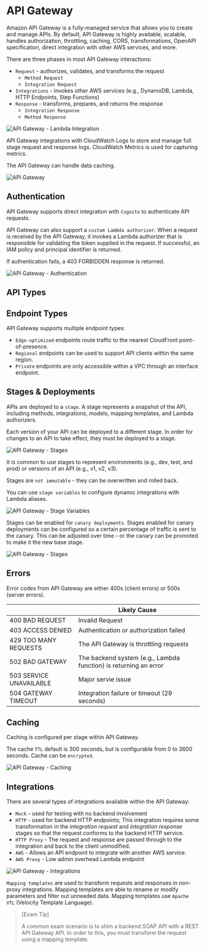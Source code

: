 # API Gateway

Amazon API Gateway is a fully-managed service that allows you to create and manage APIs. By default, API Gateway is highly available, scalable, handles authorization, throttling,  caching, CORS, transformations, OpenAPI specification, direct integration with other AWS services, and more.

There are three phases in most API Gateway interactions:
- `Request` - authorizes, validates, and transforms the request
    - `Method Request`
    - `Integration Request`
- `Integrations` - invokes other AWS services (e.g., DynamoDB, Lambda, HTTP Endpoints, Step Functions)
- `Response` - transforms, prepares, and returns the response
    - `Integration Response`
    - `Method Response`

![API Gateway - Lambda Integration](../static/images/apigateway_lambda.png)

API Gateway integrations with CloudWatch Logs to store and manage full stage request and response logs. CloudWatch Metrics is used for capturing metrics.

The API Gateway can handle data caching.

![API Gateway](../static/images/apigateway.png)

## Authentication

API Gateway supports direct integration with `Cognito` to authenticate API requests.

API Gateway can also support a `custom Lambda authorizer`. When a request is received by the API Gateway, it invokes a Lambda authorizer that is responsible for validating the token supplied in the request. If successful, an IAM policy and principal identifier is returned.

If authentication fails, a 403 FORBIDDEN response is returned.

![API Gateway - Authentication](../static/images/apigateway_auth.png)

## API Types


## Endpoint Types

API Gateway supports multiple endpoint types:
- `Edge-optimized` endpoints route traffic to the nearest CloudFront point-of-presence. 
- `Regional` endpoints can be used to support API clients within the same region.
- `Private` endpoints are only accessible within a VPC through an interface endpoint.

## Stages & Deployments

APIs are deployed to a `stage`. A stage represents a snapshot of the API, including methods, integrations, models, mapping templates, and Lambda authorizers.

Each version of your API can be deployed to a different stage. In order for changes to an API to take effect, they must be deployed to a stage.

![API Gateway - Stages](../static/images/apigateway_stages2.png)

It is common to use stages to represent environments (e.g., dev, test, and prod) or versions of an API (e.g., v1, v2, v3).

Stages are `not immutable` - they can be overwritten and rolled back.

You can use `stage variables` to configure dynamic integrations with Lambda aliases.

![API Gateway - Stage Variables](../static/images/apigateway_stagevariables.png)

Stages can be enabled for `canary deployments`. Stages enabled for canary deployments can be configured so a certain percentage of traffic is sent to the canary. This can be adjusted over time - or the canary can be promoted to make it the new base stage.

![API Gateway - Stages](../static/images/apigateway_stages.png)

## Errors

Error codes from API Gateway are either 400s (client errors) or 500s (server errors).

| | Likely Cause |
| --- | --- |
| 400 BAD REQUEST | Invalid Request |
| 403 ACCESS DENIED | Authentication or authorization failed |
| 429 TOO MANY REQUESTS | The API Gateway is throttling requests |
| 502 BAD GATEWAY | The backend system (e.g., Lambda function) is returning an error |
| 503 SERVICE UNAVAILABLE | Major servie issue |
| 504 GATEWAY TIMEOUT | Integration failure or timeout (29 seconds) |

## Caching

Caching is configured per stage within API Gateway.

The cache `TTL` default is 300 seconds, but is configurable from 0 to 3600 seconds. Cache can be `encrypted`.

![API Gateway - Caching](../static/images/apigateway_cache.png)

## Integrations

There are several types of integrations available within the API Gateway:
- `Mock` - used for testing with no backend involvement
- `HTTP` - used for backend HTTP endpoints; This integration requires some transformation in the *integration request* and *integration response* stages so that the request conforms to the backend HTTP service.
- `HTTP Proxy` - The request and response are passed through to the integration and back to the client unmodified.
- `AWS` - Allows an API endpoint to integrate with another AWS service.
- `AWS Proxy` - Low admin overhead Lambda endpoint

![API Gateway - Integrations](../static/images/apigateway_integrations.png)

`Mapping templates` are used to transform requests and responses in non-proxy integrations. Mapping templates are able to rename or modify parameters and filter out unneeded data. Mapping templates use `Apache VTL` (Velocity Template Language).

> [Exam Tip]
>
> A common exam scenario is to shim a backend SOAP API with a REST API Gateway API. In order to this, you must transform the request using a mapping template.